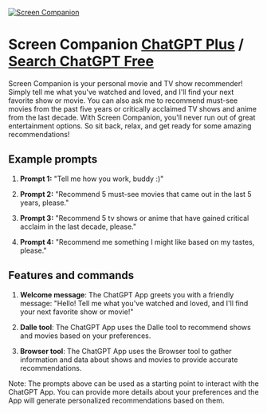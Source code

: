 
[![Screen Companion](https://files.oaiusercontent.com/file-HhvgOZSTBvqzILGltqOARm4v?se=2123-10-18T07%3A09%3A17Z&sp=r&sv=2021-08-06&sr=b&rscc=max-age%3D31536000%2C%20immutable&rscd=attachment%3B%20filename%3D38b49642-ce35-48b6-aac5-2bb249a083c4.png&sig=jFBWqAkyQHR5LsTVmeLmLmxb/W5r4aajBSqyh//TrQY%3D)](https://chat.openai.com/g/g-9T0hmzkPB-screen-companion)

# Screen Companion [ChatGPT Plus](https://chat.openai.com/g/g-9T0hmzkPB-screen-companion) / [Search ChatGPT Free](https://gptcall.net/index.html#/?search=Screen%20Companion)

Screen Companion is your personal movie and TV show recommender! Simply tell me what you've watched and loved, and I'll find your next favorite show or movie. You can also ask me to recommend must-see movies from the past five years or critically acclaimed TV shows and anime from the last decade. With Screen Companion, you'll never run out of great entertainment options. So sit back, relax, and get ready for some amazing recommendations!

## Example prompts

1. **Prompt 1:** "Tell me how you work, buddy :)"

2. **Prompt 2:** "Recommend 5 must-see movies that came out in the last 5 years, please."

3. **Prompt 3:** "Recommend 5 tv shows or anime that have gained critical acclaim in the last decade, please."

4. **Prompt 4:** "Recommend me something I might like based on my tastes, please."

## Features and commands

1. **Welcome message**: The ChatGPT App greets you with a friendly message: "Hello! Tell me what you've watched and loved, and I'll find your next favorite show or movie!"

2. **Dalle tool**: The ChatGPT App uses the Dalle tool to recommend shows and movies based on your preferences.

3. **Browser tool**: The ChatGPT App uses the Browser tool to gather information and data about shows and movies to provide accurate recommendations.

Note: The prompts above can be used as a starting point to interact with the ChatGPT App. You can provide more details about your preferences and the App will generate personalized recommendations based on them.


